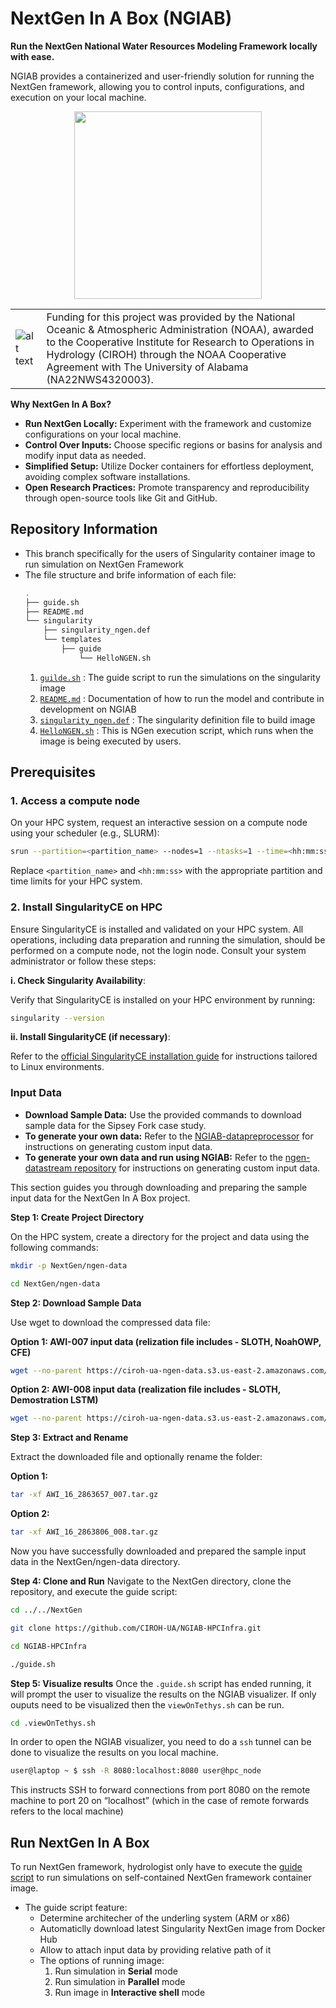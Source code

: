 # **NextGen In A Box (NGIAB)**

**Run the NextGen National Water Resources Modeling Framework locally with ease.**

NGIAB provides a containerized and user-friendly solution for running the NextGen framework, allowing you to control inputs, configurations, and execution on your local machine.

<p align="center">
<img src="https://github.com/CIROH-UA/NGIAB-CloudInfra/blob/main/image/README/ngiab.png" width="300">
</p>

| | |
| --- | --- |
| ![alt text](https://ciroh.ua.edu/wp-content/uploads/2022/08/CIROHLogo_200x200.png) | Funding for this project was provided by the National Oceanic & Atmospheric Administration (NOAA), awarded to the Cooperative Institute for Research to Operations in Hydrology (CIROH) through the NOAA Cooperative Agreement with The University of Alabama (NA22NWS4320003). |

<!-- [![ARM Build and push final image](https://github.com/CIROH-UA/NGIAB-CloudInfra/actions/workflows/docker_image_main_branch.yml/badge.svg)](https://github.com/CIROH-UA/NGIAB-CloudInfra/actions/workflows/docker_image_main_branch.yml)
[![X86 Build and push final image](https://github.com/CIROH-UA/NGIAB-CloudInfra/actions/workflows/docker_image_main_x86.yml/badge.svg)](https://github.com/CIROH-UA/NGIAB-CloudInfra/actions/workflows/docker_image_main_x86.yml) -->

**Why NextGen In A Box?**

- **Run NextGen Locally:** Experiment with the framework and customize configurations on your local machine.
- **Control Over Inputs:** Choose specific regions or basins for analysis and modify input data as needed.
- **Simplified Setup:** Utilize Docker containers for effortless deployment, avoiding complex software installations.
- **Open Research Practices:** Promote transparency and reproducibility through open-source tools like Git and GitHub.


<!-- ## Table of Contents
* [Repository Information](#repository-information)
* [Prerequisites](#prerequisites)
    + [Install Singularity](#install-sigularityce-and-validate-sigularityce-is-up)
    + [Install WSL on Windows](#install-wsl-on-windows)
* [Run NextGen-In-A-Box](#run-nextgen-in-a-box)
    + [Clone Ngen-Singularity repository](#clone-ngen-singularity-repository)
    + [How to run the model script?](#how-to-run-the-model-script)
    + [Output of the model script](#output-of-the-model-guide-script) -->

## Repository Information
- This branch specifically for the users of Singularity container image to run simulation on NextGen Framework
- The file structure and brife information of each file:
    ```bash 
    .
    ├── guide.sh
    ├── README.md
    └── singularity
        ├── singularity_ngen.def
        └── templates
            ├── guide
                └── HelloNGEN.sh

    ```
    1. [`guilde.sh`](guide.sh) : The guide script to run the simulations on the singularity image
    2. [`README.md`](README.md) : Documentation of how to run the model and contribute in development on NGIAB
    3. [`singularity_ngen.def`](singularity/singularity_ngen.def) : The singularity definition file to build image
    4. [`HelloNGEN.sh`](singularity/templates/guide/HelloNGEN.sh) : This is NGen execution script, which runs when the image is being executed by users.

## Prerequisites
### 1. Access a compute node
On your HPC system, request an interactive session on a compute node using your scheduler (e.g., SLURM):
```bash
srun --partition=<partition_name> --nodes=1 --ntasks=1 --time=<hh:mm:ss> --pty bash
```
Replace `<partition_name>` and `<hh:mm:ss>` with the appropriate partition and time limits for your HPC system.
### 2. Install SingularityCE on HPC
Ensure SingularityCE is installed and validated on your HPC system. All operations, including data preparation and running the simulation, should be performed on a compute node, not the login node. Consult your system administrator or follow these steps:

**i. Check Singularity Availability**: 

Verify that SingularityCE is installed on your HPC environment by running:
```bash
singularity --version
```
**ii. Install SingularityCE (if necessary)**: 

Refer to the [official SingularityCE installation guide](https://docs.sylabs.io/guides/4.0/admin-guide/installation.html#installation-on-linux) for instructions tailored to Linux environments.



### Input Data
- **Download Sample Data:** Use the provided commands to download sample data for the Sipsey Fork case study.
- **To generate your own data:** Refer to the [NGIAB-datapreprocessor](https://github.com/AlabamaWaterInstitute/NGIAB_data_preprocess) for instructions on generating custom input data.
- **To generate your own data and run using NGIAB:** Refer to the [ngen-datastream repository](https://github.com/CIROH-UA/ngen-datastream/tree/main) for instructions on generating custom input data.


This section guides you through downloading and preparing the sample input data for the NextGen In A Box project.

**Step 1: Create Project Directory**

On the HPC system, create a directory for the project and data using the following commands:
```bash
mkdir -p NextGen/ngen-data
```

```bash
cd NextGen/ngen-data
```

**Step 2: Download Sample Data**

Use wget to download the compressed data file:

**Option 1: AWI-007 input data (relization file includes - SLOTH, NoahOWP, CFE)**
```bash
wget --no-parent https://ciroh-ua-ngen-data.s3.us-east-2.amazonaws.com/AWI-007/AWI_16_2863657_007.tar.gz
```
**Option 2: AWI-008 input data (realization file includes - SLOTH, Demostration LSTM)**
```bash
wget --no-parent https://ciroh-ua-ngen-data.s3.us-east-2.amazonaws.com/AWI-008/AWI_16_2863806_008.tar.gz
```

**Step 3: Extract and Rename**

Extract the downloaded file and optionally rename the folder:

**Option 1:**
```bash
tar -xf AWI_16_2863657_007.tar.gz
```
**Option 2:**
```bash
tar -xf AWI_16_2863806_008.tar.gz
```

Now you have successfully downloaded and prepared the sample input data in the NextGen/ngen-data directory. 

**Step 4: Clone and Run**
Navigate to the NextGen directory, clone the repository, and execute the guide script:
```bash
cd ../../NextGen
```
```bash
git clone https://github.com/CIROH-UA/NGIAB-HPCInfra.git
```
```bash
cd NGIAB-HPCInfra
```
```bash
./guide.sh
```
**Step 5: Visualize results**
Once the `.guide.sh` script has ended running, it will prompt the user to visualize the results on the NGIAB visualizer. If only ouputs need to be visualized then the `viewOnTethys.sh` can be run.

```bash
cd .viewOnTethys.sh
```
In order to open the NGIAB visualizer, you need to do a `ssh` tunnel can be done to visualize the results on you local machine.

```bash
user@laptop ~ $ ssh -R 8080:localhost:8080 user@hpc_node
```
This instructs SSH to forward connections from port 8080 on the remote machine to port 20 on “localhost” (which in the case of remote forwards refers to the local machine)

## Run NextGen In A Box
To run NextGen framework, hydrologist only have to execute the [guide script](https://github.com/CIROH-UA/Ngen-Singularity/blob/main/guide.sh) to run simulations on self-contained NextGen framework container image.
* The guide script feature:
    * Determine architecher of the underling system (ARM or x86)
    * Automaticlly download latest Singularity NextGen image from Docker Hub
    * Allow to attach input data by providing relative path of it
    * The options of running image:
        1. Run simulation in **Serial** mode 
        1. Run simulation in **Parallel** mode
        1. Run image in **Interactive shell** mode


<!-- ### Clone Ngen-Singularity repository

Navigate to NextGen directory and clone the repository using below commands:

```bash
    git clone https://github.com/CIROH-UA/Ngen-Singularity.git
    cd Ngen-Singularity
    git checkout main
``` 
Once you are in *Ngen-Singularity* directory and on `main` branch, you should see [`guide.sh`](#how-to-run-the-model-script) in it. Now, we are ready to run the model using that script. 

### How to run the model script?

#### WSL, Linux and Mac Steps:
Follow below steps to run `guide.sh` script 

```bash
    ./guide.sh    
```
- The script prompts the user to enter the file path for the input data directory where the forcing and config files are stored. 

Run the following command and copy the path value:  
```bash
    # navigate to the data folder you created earlier
    cd NextGen/ngen-data/AWI_03W_113060_002 # or NextGen/ngen-data/my_data if you renamed it
    pwd
    # and copy the path
```
where <path> is the location of the folder with your data in it.
    
- The script sets the entered directory as the `HOST_DATA_PATH` variable and uses it to find all the catchment, nexus, and realization files using the `find` command.
- Next, the user is asked whether to run NextGen or exit. If `run_NextGen` is selected, the script pulls the related image from the awiciroh DockerHub, based on the local machine's architecture:
```
For Mac with apple silicon (arm architecture), it pulls XXXXX
For x86 machines, it pulls library://trupeshkumarpatel/awiciroh/ciroh-ngen-singularity:latest.
```

- The user is then prompted to select whether they want to run the model in parallel or serial mode.
- If the user selects parallel mode, the script uses the `mpirun` command to run the model and generates a partition file for the NGEN model.
- If the user selects the catchment, nexus, and realization files they want to use.

Example NGEN run command for parallel mode: 
```bash
/dmod/bin/partitionGenerator "/ngen/ngen/data/config/catchments.geojson" "/ngen/ngen/data/config/nexus.geojson" "partitions_2.json" "2" '' ''
mpirun -n 2 /dmod/bin/ngen-parallel \
/ngen/ngen/data/config/catchments.geojson "" \
/ngen/ngen/data/config/nexus.geojson "" \
/ngen/ngen/data/config/awi_simplified_realization.json \
/ngen/partitions_2.json
```
- If the user selects serial mode, the script runs the model directly.

Example NGEN run command for serial mode: 
```bash
/dmod/bin/ngen-serial \
/ngen/ngen/data/config/catchments.geojson "" \
/ngen/ngen/data/config/nexus.geojson "" \
/ngen/ngen/data/config/awi_simplified_realization.json
```
- After the model has finished running, the script prompts the user whether they want to continue.
- If the user selects 1, the script opens an interactive shell.
- If the user selects 2, then the script exits.

### Output of the model guide script

The output files are copied to the `outputs` folder in the 'NextGen/ngen-data/AWI_03W_113060_002/' directory you created in the first step
 -->
